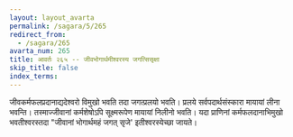 ```yaml
---
layout: layout_avarta
permalink: /sagara/5/265
redirect_from:
  - /sagara/265
avarta_num: 265
title: आवर्तः २६५ -- जीवभोगार्थमीश्वरस्य जगत्सिसृक्षा
skip_title: false
index_terms: 
---
```


जीवकर्मफलप्रदानाद्यदेश्वरो विमुखो भवति तदा जगत्प्रलयो भवति। प्रलये सर्वपदार्थसंस्कारा
मायायां लीना भवन्ति। तस्माज्जीवानां कर्मशेषोऽपि सूक्ष्मरूपेण मायायां
निलीनो भवति। यदा प्राणिनां कर्मफलदानाभिमुखो भवतीश्वरस्तदा
"जीवानां भोगार्थमहं जगत् सृजे' इतीश्वरस्येच्छा जायते।
